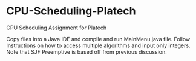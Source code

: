 # CPU-Scheduling-Platech
CPU Scheduling Assignment for Platech

Copy files into a Java IDE and compile and run MainMenu.java file. Follow Instructions on how to access multiple algorithms and input only integers. Note that SJF Preemptive is based off from previous discussion. 
